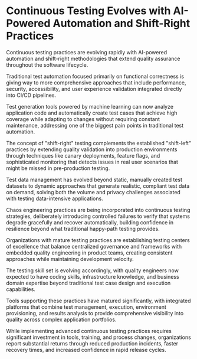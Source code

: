 # Continuous Testing Evolves with AI-Powered Automation and Shift-Right Practices

Continuous testing practices are evolving rapidly with AI-powered automation and shift-right methodologies that extend quality assurance throughout the software lifecycle.

Traditional test automation focused primarily on functional correctness is giving way to more comprehensive approaches that include performance, security, accessibility, and user experience validation integrated directly into CI/CD pipelines.

Test generation tools powered by machine learning can now analyze application code and automatically create test cases that achieve high coverage while adapting to changes without requiring constant maintenance, addressing one of the biggest pain points in traditional test automation.

The concept of "shift-right" testing complements the established "shift-left" practices by extending quality validation into production environments through techniques like canary deployments, feature flags, and sophisticated monitoring that detects issues in real user scenarios that might be missed in pre-production testing.

Test data management has evolved beyond static, manually created test datasets to dynamic approaches that generate realistic, compliant test data on demand, solving both the volume and privacy challenges associated with testing data-intensive applications.

Chaos engineering practices are being incorporated into continuous testing strategies, deliberately introducing controlled failures to verify that systems degrade gracefully and recover automatically, building confidence in resilience beyond what traditional happy-path testing provides.

Organizations with mature testing practices are establishing testing centers of excellence that balance centralized governance and frameworks with embedded quality engineering in product teams, creating consistent approaches while maintaining development velocity.

The testing skill set is evolving accordingly, with quality engineers now expected to have coding skills, infrastructure knowledge, and business domain expertise beyond traditional test case design and execution capabilities.

Tools supporting these practices have matured significantly, with integrated platforms that combine test management, execution, environment provisioning, and results analysis to provide comprehensive visibility into quality across complex application portfolios.

While implementing advanced continuous testing practices requires significant investment in tools, training, and process changes, organizations report substantial returns through reduced production incidents, faster recovery times, and increased confidence in rapid release cycles.